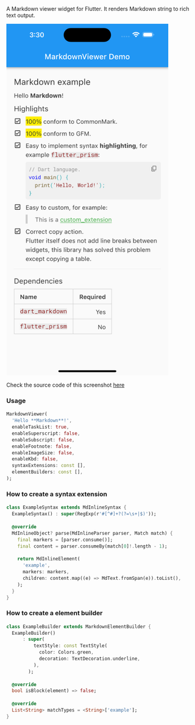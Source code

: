 A Markdown viewer widget for Flutter. It renders Markdown string to rich text
output.

<img src="doc/screenshot.png" alt="example" width="425">

Check the source code of this screenshot [here](example/lib/main.dart)

### Usage

```dart
MarkdownViewer(
  'Hello **Markdown**!',
  enableTaskList: true,
  enableSuperscript: false,
  enableSubscript: false,
  enableFootnote: false,
  enableImageSize: false,
  enableKbd: false,
  syntaxExtensions: const [],
  elementBuilders: const [],
);
```

### How to create a syntax extension

```dart
class ExampleSyntax extends MdInlineSyntax {
  ExampleSyntax() : super(RegExp(r'#[^#]+?(?=\s+|$)'));

  @override
  MdInlineObject? parse(MdInlineParser parser, Match match) {
    final markers = [parser.consume()];
    final content = parser.consumeBy(match[0]!.length - 1);

    return MdInlineElement(
      'example',
      markers: markers,
      children: content.map((e) => MdText.fromSpan(e)).toList(),
    );
  }
}

```

### How to create a element builder

```dart
class ExampleBuilder extends MarkdownElementBuilder {
  ExampleBuilder()
      : super(
          textStyle: const TextStyle(
            color: Colors.green,
            decoration: TextDecoration.underline,
          ),
        );

  @override
  bool isBlock(element) => false;

  @override
  List<String> matchTypes = <String>['example'];
}
```
